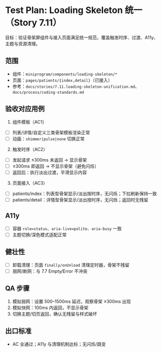 # Test Plan: Loading Skeleton 统一（Story 7.11）

目标：验证骨架屏组件与接入页面满足统一规范，覆盖触发时序、过渡、A11y、主题与资源清理。

## 范围
- 组件：`miniprogram/components/loading-skeleton/*`
- 页面：`pages/patients/{index,detail}`（已接入）
- 参考：`docs/stories/7.11.loading-skeleton-unification.md`、`docs/process/coding-standards.md`

## 验收对应用例
1) 组件模板（AC1）
- [ ] 列表/详情/自定义三类骨架模板渲染正常
- [ ] 动画：`shimmer|pulse|none` 切换正常

2) 触发时序（AC2）
- [ ] 发起请求 ≤300ms 未返回 → 显示骨架
- [ ] ≤300ms 即返回 → 不显示骨架（避免闪烁）
- [ ] 返回后：执行淡出过渡，平滑显示内容

3) 页面接入（AC3）
- [ ] patients/index：列表型骨架显示/淡出按时序，无闪烁；下拉刷新保持一致
- [ ] patients/detail：详情型骨架显示/淡出按时序，无闪烁；返回时无残留

## A11y
- [ ] 容器 `role=status`、`aria-live=polite`、`aria-busy` 一致
- [ ] 主题切换/深色模式适配正常

## 健壮性
- [ ] 卸载清理：页面 `finally/onUnload` 清理定时器，骨架不残留
- [ ] 弱网/断网：与 7.7 Empty/Error 不冲突

## QA 步骤
1. 模拟弱网：设置 500–1500ms 延迟，观察骨架 ≤300ms 出现
2. 模拟快网：100ms 内返回，不显示骨架
3. 切换主题/切页返回，确认无残留与样式破坏

## 出口标准
- AC 全通过；A11y 与清理机制达标；无闪烁/跳变

